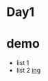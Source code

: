 # Day1
# demo
- list 1
- list 2
  [ing](![Screenshot_20250802_011702_WhatsApp](https://github.com/user-attachments/assets/edf8aa9b-cefb-4ce7-a5f5-cea1ee80d571))

